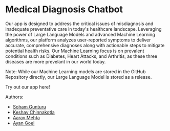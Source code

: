 # Medical Diagnosis Chatbot

Our app is designed to address the critical issues of misdiagnosis and inadequate preventative care in today's healthcare landscape. Leveraging the power of Large Language Models and advanced Machine Learning algorithms, our platform analyzes user-reported symptoms to deliver accurate, comprehensive diagnoses along with actionable steps to mitigate potential health risks. Our Machine Learning focus is on prevalent conditions such as Diabetes, Heart Attacks, and Arthritis, as these three diseases are more prevelant in our world today. 

Note: While our Machine Learning models are stored in the GitHub Repository directly, our Large Language Model is stored as a release.

Try out our app here!

Authors:
  - [Soham Gunturu](https://github.com/SohamGunturu7)
  - [Keshav Chinnakotla](https://github.com/KChinnakotla)
  - [Aarav Mehta](https://github.com/aaravmehta11)
  - [Ayan Goel](https://github.com/ayangoel)
